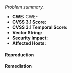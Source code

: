 *Problem summary.*

- **CWE:** CWE-
- **CVSS 3.1 Score:** 
- **CVSS 3.1 Temporal Score:** 
- **Vector String:** 
- **Security Impact:** 
- **Affected Hosts:**

#### Reproduction


#### Remediation